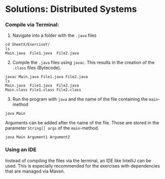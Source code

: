 # Solutions: Distributed Systems

### Compile via Terminal:

1. Navigate into a folder with the `.java` files

```
cd SheetX/ExerciseY/
ls
Main.java  File1.java  File2.java
```

2. Compile the `.java` files using `javac`. This results in the creation of the `.class` files (Bytecode).

```
javac Main.java File1.java File2.java
ls
Main.java  File1.java  File2.java
Main.class File1.class File2.class
```

3. Run the program with `java` and the name of the file containing the `main`-method

```
java Main
```

Arguments can be added after the name of the file. Those are stored in the parameter `String[] args` of the `main`-method.

```
java Main Argument1 Argument2
```

### Using an IDE

Instead of compiling the files via the terminal, an IDE like IntelliJ can be used. This is especially recommended for the exercises with dependencies that are managed via Maven.